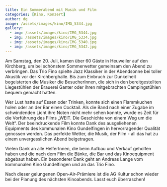 ```yaml
---
title: Ein Sommerabend mit Musik und Film
categories: [Kino, Konzert]
author: dg
image: /assets/images/kino/IMG_5344.jpg
gallery:
  - img: /assets/images/kino/IMG_5344.jpg
  - img: /assets/images/kino/IMG_5334.jpg
  - img: /assets/images/kino/IMG_5340.jpg
  - img: /assets/images/kino/IMG_5342.jpg
---
```


Am Samstag, den 20. Juli, kamen über 60 Gäste in Heuweiler auf den Kirchberg, um bei schönstem Sommerwetter gemeinsam den Abend zu verbringen. Das Trio Fino spielte Jazz Klassiker in der Abendsonne bei toller Akustik vor der Kirchberghalle. Bis zum Einbruch zur Dunkelheit begeisterten die Musiker die BesucherInnen, die sich in den bereitgestellten Liegestühlen der Brauerei Ganter oder ihren mitgebrachten Campingstühlen bequem gemacht hatten.

Wer Lust hatte auf Essen oder Trinken, konnte sich einen Flammkuchen holen oder an der Bar einen Cocktail. Als die Band nach einer Zugabe im schwindenden Licht ihre Noten nicht mehr sehen konnte, wurde es Zeit für die Vorführung des Films „WEIT. Die Geschichte von einem Weg um die Welt“. Der beeindruckende Film konnte Dank des ausgeliehenen Equipments des kommunalen Kino Gundelfingen in hervorragender Qualität genossen werden. Das perfekte Wetter, die Musik, der Film - all das hat zu einem unvergesslichen Abend beigetragen.

Vielen Dank an alle HelferInnen, die beim Aufbau und Verkauf geholfen haben und die nach dem Film die Bänke, die Bar und das Kinoequipment abgebaut haben. Ein besonderer Dank geht an Andreas Lange vom kommunalen Kino Gundelfingen und an das Trio Fino.

Nach dieser gelungenen Open-Air-Prämiere ist die AG Kultur schon wieder bei der Planung des nächsten Kinoabends. Lasst euch überraschen!
